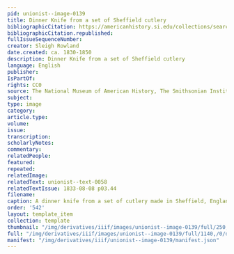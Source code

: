 ```yaml
---
pid: unionist--image-0139
title: Dinner Knife from a set of Sheffield cutlery
bibliographicCitation: https://americanhistory.si.edu/collections/search/object/nmah_323832
bibliographicCitation.republished: 
fullIssueSequenceNumber: 
creator: Sleigh Rowland
date.created: ca. 1830-1850
description: Dinner Knife from a set of Sheffield cutlery
language: English
publisher: 
IsPartOf: 
rights: CC0
source: The National Museum of American History, The Smithsonian Institute
subject: 
type: image
category: 
article.type: 
volume: 
issue: 
transcription: 
scholarlyNotes: 
commentary: 
relatedPeople: 
featured: 
repeated: 
relatedImage: 
relatedText: unionist--text-0058
relatedTextIssue: 1833-08-08 p03.44
filename: 
caption: A dinner knife from a set of cutlery made in Sheffield, England
order: '542'
layout: template_item
collection: template
thumbnail: "/img/derivatives/iiif/images/unionist--image-0139/full/250,/0/default.jpg"
full: "/img/derivatives/iiif/images/unionist--image-0139/full/1140,/0/default.jpg"
manifest: "/img/derivatives/iiif/unionist--image-0139/manifest.json"
---
```

